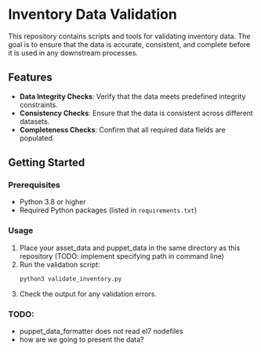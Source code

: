 # Inventory Data Validation

This repository contains scripts and tools for validating inventory data. The goal is to ensure that the data is accurate, consistent, and complete before it is used in any downstream processes.

## Features

- **Data Integrity Checks**: Verify that the data meets predefined integrity constraints.
- **Consistency Checks**: Ensure that the data is consistent across different datasets.
- **Completeness Checks**: Confirm that all required data fields are populated.

## Getting Started

### Prerequisites

- Python 3.8 or higher
- Required Python packages (listed in `requirements.txt`)


### Usage

1. Place your asset_data and puppet_data in the same directory as this repository (TODO: implement specifying path in command line)
2. Run the validation script:
    ```sh
    python3 validate_inventory.py
    ```
3. Check the output for any validation errors.

### TODO:
 - puppet_data_formatter does not read el7 nodefiles
 - how are we going to present the data?